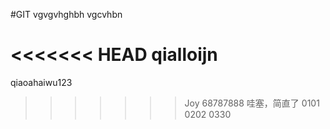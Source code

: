 #GIT
vgvgvhghbh
vgcvhbn


<<<<<<< HEAD
         qialloijn
=======

qiaoahaiwu123
>>>>>>> Joy
         68787888
         哇塞，简直了
0101
0202
0330
